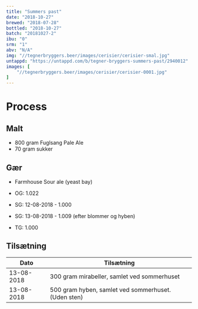 ```yaml
---
title: "Summers past"
date: "2018-10-27"
brewed: "2018-07-28"
bottled: "2018-10-27"
batch: "20181027-2"
ibu: "0"
srm: "1"
abv: "N/A"
img: "//tegnerbryggers.beer/images/cerisier/cerisier-smal.jpg"
untappd: "https://untappd.com/b/tegner-bryggers-summers-past/2940012"
images: [
    "//tegnerbryggers.beer/images/cerisier/cerisier-0001.jpg"
]
---
```


# Process

## Malt

* 800 gram Fuglsang Pale Ale
* 70 gram sukker

## Gær

* Farmhouse Sour ale (yeast bay)

* OG: 1.022
* SG: 12-08-2018 - 1.000
* SG: 13-08-2018 - 1.009 (efter blommer og hyben)
* TG: 1.000

## Tilsætning

| Dato       | Tilsætning                                          |
| ---------- | --------------------------------------------------- |
| 13-08-2018 | 300 gram mirabeller, samlet ved sommerhuset         |
| 13-08-2018 | 500 gram hyben, samlet ved sommerhuset. (Uden sten) |
